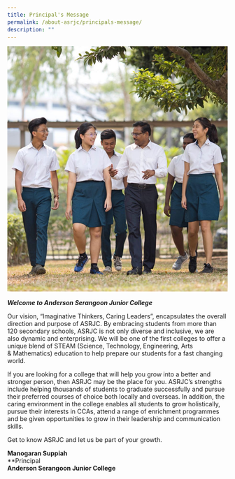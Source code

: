 ```yaml
---
title: Principal's Message
permalink: /about-asrjc/principals-message/
description: ""
---
```

![](/images/Principal's%20message%20image.jpg)

**_Welcome to Anderson Serangoon Junior College_**

Our vision, “Imaginative Thinkers, Caring Leaders”, encapsulates the overall direction and purpose of ASRJC. By embracing students from more than 120 secondary schools, ASRJC is not only diverse and inclusive, we are also dynamic and enterprising. We will be one of the first colleges to offer a unique blend of STEAM (Science, Technology, Engineering, Arts & Mathematics) education to help prepare our students for a fast changing world.  

If you are looking for a college that will help you grow into a better and stronger person, then ASRJC may be the place for you. ASRJC’s strengths include helping thousands of students to graduate successfully and pursue their preferred courses of choice both locally and overseas. In addition, the caring environment in the college enables all students to grow holistically, pursue their interests in CCAs, attend a range of enrichment programmes and be given opportunities to grow in their leadership and communication skills.            

Get to know ASRJC and let us be part of your growth.

**Manogaran Suppiah**  
**Principal  
**Anderson Serangoon Junior College**